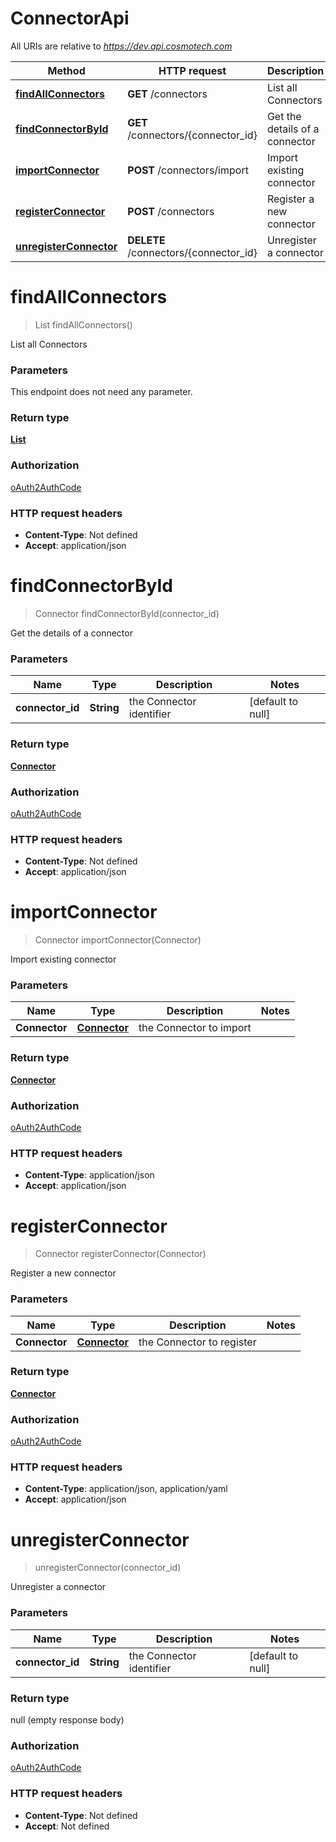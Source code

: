 # ConnectorApi

All URIs are relative to *https://dev.api.cosmotech.com*

Method | HTTP request | Description
------------- | ------------- | -------------
[**findAllConnectors**](ConnectorApi.md#findAllConnectors) | **GET** /connectors | List all Connectors
[**findConnectorById**](ConnectorApi.md#findConnectorById) | **GET** /connectors/{connector_id} | Get the details of a connector
[**importConnector**](ConnectorApi.md#importConnector) | **POST** /connectors/import | Import existing connector
[**registerConnector**](ConnectorApi.md#registerConnector) | **POST** /connectors | Register a new connector
[**unregisterConnector**](ConnectorApi.md#unregisterConnector) | **DELETE** /connectors/{connector_id} | Unregister a connector


<a name="findAllConnectors"></a>
# **findAllConnectors**
> List findAllConnectors()

List all Connectors

### Parameters
This endpoint does not need any parameter.

### Return type

[**List**](../Models/Connector.md)

### Authorization

[oAuth2AuthCode](../README.md#oAuth2AuthCode)

### HTTP request headers

- **Content-Type**: Not defined
- **Accept**: application/json

<a name="findConnectorById"></a>
# **findConnectorById**
> Connector findConnectorById(connector\_id)

Get the details of a connector

### Parameters

Name | Type | Description  | Notes
------------- | ------------- | ------------- | -------------
 **connector\_id** | **String**| the Connector identifier | [default to null]

### Return type

[**Connector**](../Models/Connector.md)

### Authorization

[oAuth2AuthCode](../README.md#oAuth2AuthCode)

### HTTP request headers

- **Content-Type**: Not defined
- **Accept**: application/json

<a name="importConnector"></a>
# **importConnector**
> Connector importConnector(Connector)

Import existing connector

### Parameters

Name | Type | Description  | Notes
------------- | ------------- | ------------- | -------------
 **Connector** | [**Connector**](../Models/Connector.md)| the Connector to import |

### Return type

[**Connector**](../Models/Connector.md)

### Authorization

[oAuth2AuthCode](../README.md#oAuth2AuthCode)

### HTTP request headers

- **Content-Type**: application/json
- **Accept**: application/json

<a name="registerConnector"></a>
# **registerConnector**
> Connector registerConnector(Connector)

Register a new connector

### Parameters

Name | Type | Description  | Notes
------------- | ------------- | ------------- | -------------
 **Connector** | [**Connector**](../Models/Connector.md)| the Connector to register |

### Return type

[**Connector**](../Models/Connector.md)

### Authorization

[oAuth2AuthCode](../README.md#oAuth2AuthCode)

### HTTP request headers

- **Content-Type**: application/json, application/yaml
- **Accept**: application/json

<a name="unregisterConnector"></a>
# **unregisterConnector**
> unregisterConnector(connector\_id)

Unregister a connector

### Parameters

Name | Type | Description  | Notes
------------- | ------------- | ------------- | -------------
 **connector\_id** | **String**| the Connector identifier | [default to null]

### Return type

null (empty response body)

### Authorization

[oAuth2AuthCode](../README.md#oAuth2AuthCode)

### HTTP request headers

- **Content-Type**: Not defined
- **Accept**: Not defined

